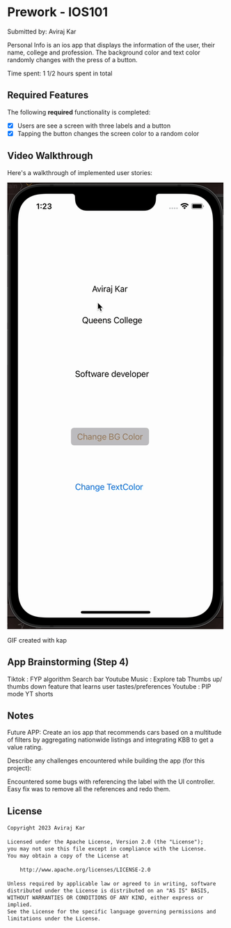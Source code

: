 # Prework - IOS101

Submitted by: Aviraj Kar

Personal Info is an ios app that displays the information of the user, their name, college and profession. The background color and text color randomly changes with the press of a button.

Time spent: 1 1/2 hours spent in total

## Required Features

The following **required** functionality is completed:

- [X] Users are see a screen with three labels and a button
- [X] Tapping the button changes the screen color to a random color
 
## Video Walkthrough

Here's a walkthrough of implemented user stories:

![](preWorkios.gif)

GIF created with kap  

## App Brainstorming (Step 4)

Tiktok : FYP algorithm 
         Search bar
Youtube Music : Explore tab
                Thumbs up/ thumbs down feature that learns user tastes/preferences
Youtube : PIP mode
          YT shorts
## Notes

Future APP: Create an ios app that recommends cars based on a multitude of filters by aggregating nationwide listings and integrating KBB to get a value rating.

Describe any challenges encountered while building the app (for this project):

Encountered some bugs with referencing the label with the UI controller. Easy fix was to remove all the references and redo them.
## License

    Copyright 2023 Aviraj Kar

    Licensed under the Apache License, Version 2.0 (the "License");
    you may not use this file except in compliance with the License.
    You may obtain a copy of the License at

        http://www.apache.org/licenses/LICENSE-2.0

    Unless required by applicable law or agreed to in writing, software
    distributed under the License is distributed on an "AS IS" BASIS,
    WITHOUT WARRANTIES OR CONDITIONS OF ANY KIND, either express or implied.
    See the License for the specific language governing permissions and
    limitations under the License.
